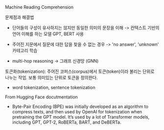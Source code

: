 Machine Reading Comprehension

문제점과 해결법
- 단어들의 구성이 유사하지는 않지만 동일한 의미의 문장을 이해
-> 컨텍스트 기반의 언어 이해를 하는 모델 GPT, BERT 사용

- 주어진 지문에서 질문에 대한 답을 찾을 수 없는 경우
-> 'no answer', 'unknown' 카테고리 학습

- multi-hop reasoning
-> 그래프 신경망 (GNN)

토큰화(tokenization): 주어진 코퍼스(corpus)에서 토큰(token)이라 불리는 단위로 나누는 작업. 보통 의미있는 단위로 토큰을 정의한다. 
- word tokenization, sentence tokenization

From Hugging Face docutmentation
- Byte-Pair Encoding (BPE) was initially developed as an algorithm to compress texts, and then used by OpenAI for tokenization when pretraining the GPT model. It’s used by a lot of Transformer models, including GPT, GPT-2, RoBERTa, BART, and DeBERTa.
